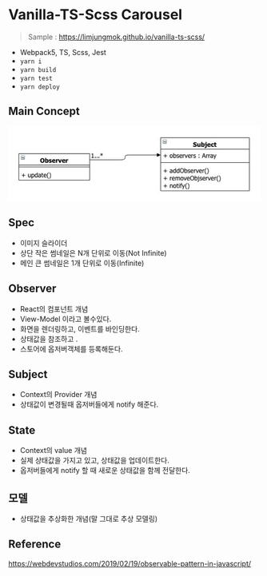 # Vanilla-TS-Scss Carousel
> Sample : https://limjungmok.github.io/vanilla-ts-scss/

- Webpack5, TS, Scss, Jest
- `yarn i`
- `yarn build`
- `yarn test`
- `yarn deploy`

## Main Concept
![uml](./src/assets/public/uml.jpeg)

## Spec
- 이미지 슬라이더
- 상단 작은 썸네일은 N개 단위로 이동(Not Infinite)
- 메인 큰 썸네일은 1개 단위로 이동(Infinite)

## Observer
- React의 컴포넌트 개념
- View-Model 이라고 볼수있다.
- 화면을 렌더링하고, 이벤트를 바인딩한다.
- 상태값을 참조하고 .
- 스토어에 옵저버객체를 등록해둔다.


## Subject
- Context의 Provider 개념
- 상태값이 변경될때 옵저버들에게 notify 해준다.


## State
- Context의 value 개념
- 실제 상태값을 가지고 있고, 상태값을 업데이트한다.
- 옵저버들에게 notify 할 때 새로운 상태값을 함께 전달한다.


## 모델
- 상태값을 추상화한 개념(말 그대로 추상 모델링)


## Reference
https://webdevstudios.com/2019/02/19/observable-pattern-in-javascript/
